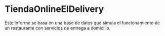 # TiendaOnlineElDelivery
Este informe se basa en una base de datos que simula el funcionamiento de un restaurante con servicios de entrega a domicilio.
